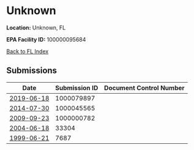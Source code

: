 # Unknown

**Location:** Unknown, FL

**EPA Facility ID:** 100000095684

[Back to FL Index](../../index.md)

## Submissions

| Date | Submission ID | Document Control Number |
|------|--------------|-------------------------|
| [2019-06-18](submissions/1000079897.md) | 1000079897 |  |
| [2014-07-30](submissions/1000045565.md) | 1000045565 |  |
| [2009-09-23](submissions/1000000782.md) | 1000000782 |  |
| [2004-06-18](submissions/33304.md) | 33304 |  |
| [1999-06-21](submissions/7687.md) | 7687 |  |
